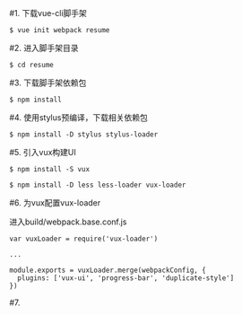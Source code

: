 #1. 下载vue-cli脚手架

```$ vue init webpack resume```

#2. 进入脚手架目录

```$ cd resume```

#3. 下载脚手架依赖包

```$ npm install```

#4. 使用stylus预编译，下载相关依赖包

```$ npm install -D stylus stylus-loader```

#5. 引入vux构建UI

```$ npm install -S vux```

```$ npm install -D less less-loader vux-loader```

#6. 为vux配置vux-loader

进入build/webpack.base.conf.js

```
var vuxLoader = require('vux-loader')

...

module.exports = vuxLoader.merge(webpackConfig, {
  plugins: ['vux-ui', 'progress-bar', 'duplicate-style']
})
```

#7.
